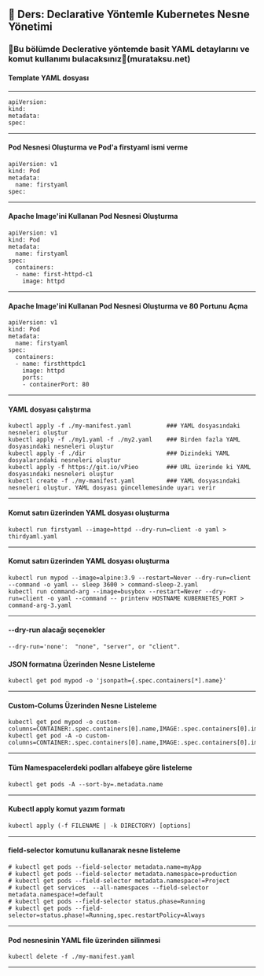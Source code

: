 ## 🧑 Ders: Declarative Yöntemle Kubernetes Nesne Yönetimi

### 📗Bu bölümde Declerative yöntemde basit YAML detaylarını ve komut kullanımı bulacaksınız📗(murataksu.net)

#### Template YAML dosyası 
***
```
apiVersion:
kind:
metadata:
spec:
```
***
#### Pod Nesnesi Oluşturma ve Pod'a firstyaml ismi verme
```
apiVersion: v1
kind: Pod
metadata:
  name: firstyaml
spec:
```
***
#### Apache Image'ini Kullanan Pod Nesnesi Oluşturma
```
apiVersion: v1
kind: Pod
metadata:
  name: firstyaml
spec:
  containers:
  - name: first-httpd-c1
    image: httpd
```
***
#### Apache Image'ini Kullanan Pod Nesnesi Oluşturma ve 80 Portunu Açma
```
apiVersion: v1
kind: Pod
metadata:
  name: firstyaml
spec:
  containers:
  - name: firsthttpdc1
    image: httpd
    ports:
    - containerPort: 80
```
***
#### YAML dosyası çalıştırma
```
kubectl apply -f ./my-manifest.yaml          ### YAML dosyasındaki nesneleri oluştur
kubectl apply -f ./my1.yaml -f ./my2.yaml    ### Birden fazla YAML dosyasındaki nesneleri oluştur
kubectl apply -f ./dir                       ### Dizindeki YAML dosyalarındaki nesneleri oluştur
kubectl apply -f https://git.io/vPieo        ### URL üzerinde ki YAML dosyasındaki nesneleri oluştur
kubectl create -f ./my-manifest.yaml         ### YAML dosyasındaki nesneleri oluştur. YAML dosyası güncellemesinde uyarı verir
```
***
#### Komut satırı üzerinden YAML dosyası oluşturma 
```
kubectl run firstyaml --image=httpd --dry-run=client -o yaml > thirdyaml.yaml
```
***
#### Komut satırı üzerinden YAML dosyası oluşturma 
```
kubectl run mypod --image=alpine:3.9 --restart=Never --dry-run=client --command -o yaml -- sleep 3600 > command-sleep-2.yaml
kubectl run command-arg --image=busybox --restart=Never --dry-run=client -o yaml --command -- printenv HOSTNAME KUBERNETES_PORT > command-arg-3.yaml
```
***
#### --dry-run alacağı seçenekler
```
--dry-run='none':  "none", "server", or "client".
```
#### JSON formatına Üzerinden Nesne Listeleme
```
kubectl get pod mypod -o 'jsonpath={.spec.containers[*].name}'
```
***
#### Custom-Colums Üzerinden Nesne Listeleme
```
kubectl get pod mypod -o custom-columns=CONTAINER:.spec.containers[0].name,IMAGE:.spec.containers[0].image
kubectl get pod -A -o custom-columns=CONTAINER:.spec.containers[0].name,IMAGE:.spec.containers[0].image
```
***
#### Tüm Namespacelerdeki podları alfabeye göre listeleme
```
kubectl get pods -A --sort-by=.metadata.name
```
***
#### Kubectl apply komut yazım formatı
```
kubectl apply (-f FILENAME | -k DIRECTORY) [options]
```
***
#### field-selector komutunu kullanarak nesne listeleme
```
# kubectl get pods --field-selector metadata.name=myApp
# kubectl get pods --field-selector metadata.namespace=production
# kubectl get pods --field-selector metadata.namespace!=Project
# kubectl get services  --all-namespaces --field-selector metadata.namespace!=default
# kubectl get pods --field-selector status.phase=Running
# kubectl get pods --field-selector=status.phase!=Running,spec.restartPolicy=Always
```
***
#### Pod nesnesinin YAML file üzerinden silinmesi
```
kubectl delete -f ./my-manifest.yaml 
```
***

